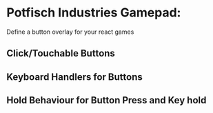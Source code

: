 # Potfisch Industries Gamepad:

Define a button overlay for your react games

## Click/Touchable Buttons

## Keyboard Handlers for Buttons

## Hold Behaviour for Button Press and Key hold
